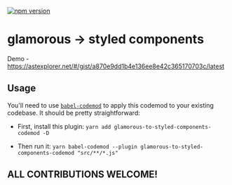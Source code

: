[![npm version](https://badge.fury.io/js/glamorous-to-styled-components-codemod.svg)](https://badge.fury.io/js/glamorous-to-styled-components-codemod)

# glamorous  → styled components

Demo - https://astexplorer.net/#/gist/a870e9dd1b4e136ee8e42c365170703c/latest

## Usage
You'll need to use [`babel-codemod`](https://github.com/square/babel-codemod) to apply this codemod to your existing codebase. It should be pretty straightforward:

- First, install this plugin: `yarn add glamorous-to-styled-components-codemod -D`

- Then run it: `yarn babel-codemod --plugin glamorous-to-styled-components-codemod "src/**/*.js"`


## ALL CONTRIBUTIONS WELCOME!
